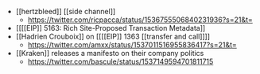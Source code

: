 - [[hertzbleed]] [[side channel]]
    - https://twitter.com/ricpacca/status/1536755506840231936?s=21&t=
- [[[[EIP]] 5163: Rich Site-Proposed Transaction Metadata]]
- [[Hadrien Crouboix]] on [[[[EIP]] 1363 [[transfer and call]]]]
    - https://twitter.com/amxx/status/1537011516955836417?s=21&t=
- [[Kraken]] releases a manifesto on their company politics
    - https://twitter.com/bascule/status/1537149594701811715
